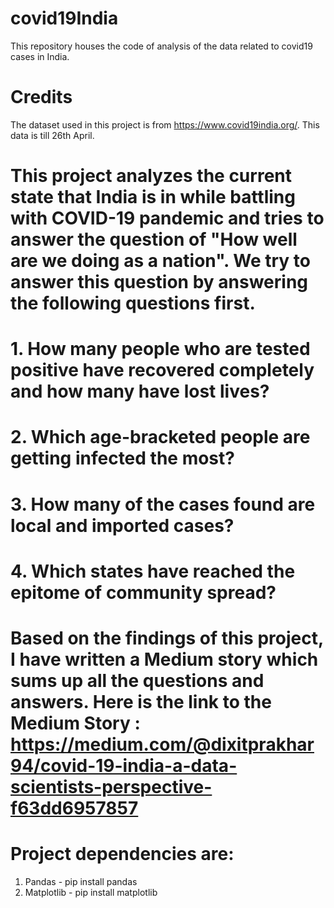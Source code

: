 # covid19India
This repository houses the code of analysis of the data related to covid19 cases in India.

# Credits
The dataset used in this project is from https://www.covid19india.org/. This data is till 26th April.

# This project analyzes the current state that India is in while battling with COVID-19 pandemic and tries to answer the question of "How well are we doing as a nation". We try to answer this question by answering the following questions first.

# 1. How many people who are tested positive have recovered completely and how many have lost lives?

# 2. Which age-bracketed people are getting infected the most?

# 3. How many of the cases found are local and imported cases?

# 4. Which states have reached the epitome of community spread?

# Based on the findings of this project, I have written a Medium story which sums up all the questions and answers. Here is the link to the Medium Story : https://medium.com/@dixitprakhar94/covid-19-india-a-data-scientists-perspective-f63dd6957857


# Project dependencies are: 
  1. Pandas - pip install pandas
  2. Matplotlib - pip install matplotlib
